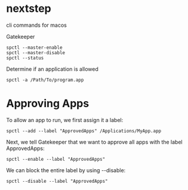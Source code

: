 # nextstep

cli commands for macos

Gatekeeper
~~~~
spctl --master-enable
spctl --master-disable
spctl --status
~~~~

Determine if an application is allowed
~~~~
spctl -a /Path/To/program.app
~~~~

# Approving Apps

To allow an app to run, we first assign it a label:
~~~~
spctl --add --label "ApprovedApps" /Applications/MyApp.app
~~~~

Next, we tell Gatekeeper that we want to approve all apps with the label ApprovedApps:
~~~~
spctl --enable --label "ApprovedApps"
~~~~

We can block the entire label by using --disable:
~~~~
spctl --disable --label "ApprovedApps"
~~~~



